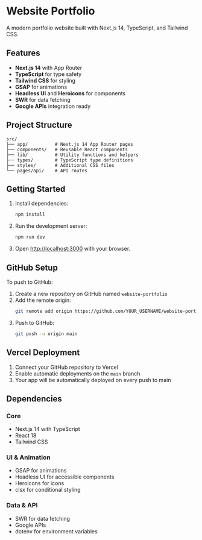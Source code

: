 # Website Portfolio

A modern portfolio website built with Next.js 14, TypeScript, and Tailwind CSS.

## Features

- **Next.js 14** with App Router
- **TypeScript** for type safety
- **Tailwind CSS** for styling
- **GSAP** for animations
- **Headless UI** and **Heroicons** for components
- **SWR** for data fetching
- **Google APIs** integration ready

## Project Structure

```
src/
├── app/          # Next.js 14 App Router pages
├── components/   # Reusable React components
├── lib/          # Utility functions and helpers
├── types/        # TypeScript type definitions
├── styles/       # Additional CSS files
└── pages/api/    # API routes
```

## Getting Started

1. Install dependencies:
   ```bash
   npm install
   ```

2. Run the development server:
   ```bash
   npm run dev
   ```

3. Open [http://localhost:3000](http://localhost:3000) with your browser.

## GitHub Setup

To push to GitHub:

1. Create a new repository on GitHub named `website-portfolio`
2. Add the remote origin:
   ```bash
   git remote add origin https://github.com/YOUR_USERNAME/website-portfolio.git
   ```
3. Push to GitHub:
   ```bash
   git push -u origin main
   ```

## Vercel Deployment

1. Connect your GitHub repository to Vercel
2. Enable automatic deployments on the `main` branch
3. Your app will be automatically deployed on every push to main

## Dependencies

### Core
- Next.js 14 with TypeScript
- React 18
- Tailwind CSS

### UI & Animation
- GSAP for animations
- Headless UI for accessible components
- Heroicons for icons
- clsx for conditional styling

### Data & API
- SWR for data fetching
- Google APIs
- dotenv for environment variables
